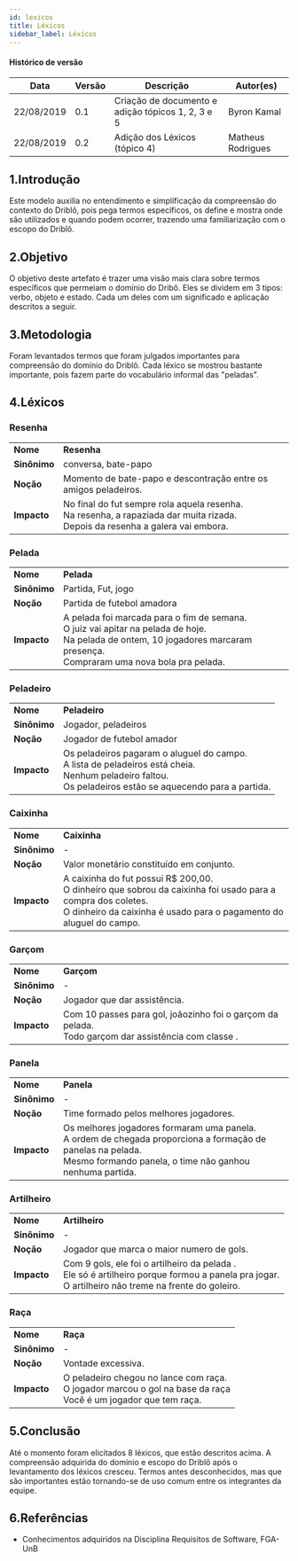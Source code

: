 ```yaml
---
id: lexicos
title: Léxicos
sidebar_label: Léxicos
---
```


#### Histórico de versão

| Data       | Versão | Descrição            | Autor(es)       |
| ---------- | ------ | -------------------- | --------------- |
| 22/08/2019 | 0.1 | Criação de documento e adição tópicos 1, 2, 3 e 5| Byron Kamal |
|22/08/2019|0.2|Adição dos Léxicos (tópico 4)| Matheus Rodrigues|

## 1.Introdução
Este modelo auxilia no entendimento e simplificação da compreensão do contexto do Driblô, pois pega termos específicos, os define e mostra onde são utilizados e quando podem ocorrer, trazendo uma familiarização com o escopo do Driblô.

## 2.Objetivo
O objetivo deste artefato é trazer uma visão mais clara sobre termos específicos que permeiam o domínio do Dribô. Eles se dividem em 3 tipos: verbo, objeto e estado. Cada um deles com um significado e aplicação descritos a seguir.

## 3.Metodologia
Foram levantados termos que foram julgados importantes para compreensão do domínio do Driblô. Cada léxico se mostrou bastante importante, pois fazem parte do vocabulário informal das "peladas".

## 4.Léxicos

###  Resenha
|         |        |
| ------- | ------ |
|**Nome**| **Resenha**|
|**Sinônimo**| conversa, bate-papo |
|**Noção**| Momento de bate-papo e descontração entre os amigos peladeiros.|
|**Impacto**|  No final do fut sempre rola aquela resenha. <br>Na resenha, a rapaziada dar muita rizada.<br>Depois da resenha a galera vai embora.|


###  Pelada
|         |        |
| ------- | ------ |
|**Nome**| **Pelada**|
|**Sinônimo**| Partida, Fut, jogo |
|**Noção**| Partida de futebol amadora|
|**Impacto**| A pelada foi marcada para o fim de semana. <br>O juiz vai apitar na pelada de hoje.<br>Na pelada de ontem, 10 jogadores marcaram presença.<br>Compraram uma nova bola pra pelada.<br><i>|

###  Peladeiro
|         |        |
| ------- | ------ |
|**Nome**| **Peladeiro**|
|**Sinônimo**| Jogador, peladeiros |
|**Noção**| Jogador de futebol amador|
|**Impacto**| Os peladeiros pagaram o aluguel do campo. <br>A lista de peladeiros está cheia.<br>Nenhum peladeiro faltou.<br>Os peladeiros estão se aquecendo para a partida.<br><i>|

###  Caixinha
|         |        |
| ------- | ------ |
|**Nome**| **Caixinha**|
|**Sinônimo**| - |
|**Noção**| Valor monetário constituído em conjunto. |
|**Impacto**| A caixinha do fut possui R$ 200,00.<br>O dinheiro que sobrou da caixinha foi usado para a compra dos coletes.<br>O dinheiro da caixinha é usado para o pagamento do aluguel do campo.|

###  Garçom
|         |        |
| ------- | ------ |
|**Nome**| **Garçom**|
|**Sinônimo**| - |
|**Noção**| Jogador que dar assistência. |
|**Impacto**| Com 10 passes para gol, joãozinho foi o garçom da pelada.<br>Todo garçom dar assistência com classe .|

### Panela
|         |        |
| ------- | ------ |
|**Nome**| **Panela**|
|**Sinônimo**| - |
|**Noção**| Time formado pelos melhores jogadores. |
|**Impacto**| Os melhores jogadores formaram uma panela.<br>A ordem de chegada proporciona a formação de panelas na pelada.<br>Mesmo formando panela, o time não ganhou nenhuma partida.|

###  Artilheiro
|         |        |
| ------- | ------ |
|**Nome**| **Artilheiro**|
|**Sinônimo**| - |
|**Noção**| Jogador que marca o maior numero de gols. |
|**Impacto**| Com 9 gols, ele foi o artilheiro da pelada .<br>Ele só é artilheiro porque formou a panela pra jogar.<br>O artilheiro não treme na frente do goleiro.|

###  Raça
|         |        |
| ------- | ------ |
|**Nome**| **Raça**|
|**Sinônimo**| - |
|**Noção**| Vontade excessiva. |
|**Impacto**| O peladeiro chegou no lance com raça.<br>O jogador marcou o gol na base da raça<br>Você é um jogador que tem raça.|

## 5.Conclusão
Até o momento foram elicitados 8 léxicos, que estão descritos acima. 
A compreensão adquirida do domínio e escopo do Driblô após o levantamento dos léxicos cresceu. Termos antes desconhecidos, mas que são importantes estão tornando-se de uso comum entre os integrantes da equipe.

## 6.Referências
- Conhecimentos adquiridos na Disciplina Requisitos de Software, FGA-UnB